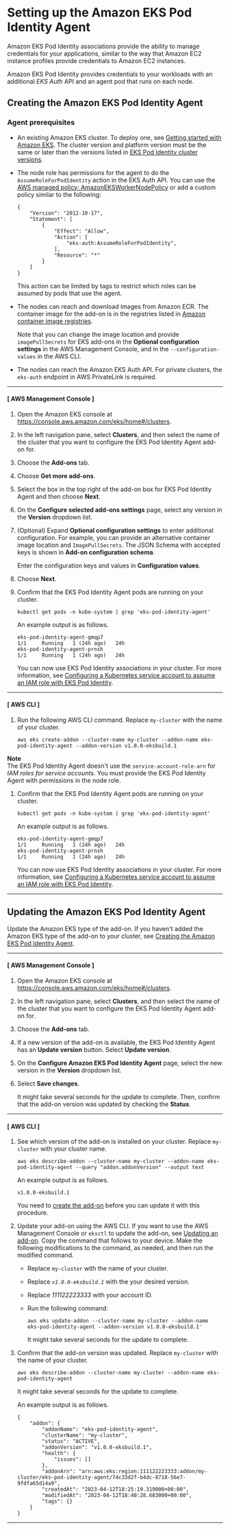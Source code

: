 # Setting up the Amazon EKS Pod Identity Agent<a name="pod-id-agent-setup"></a>

Amazon EKS Pod Identity associations provide the ability to manage credentials for your applications, similar to the way that Amazon EC2 instance profiles provide credentials to Amazon EC2 instances\.

Amazon EKS Pod Identity provides credentials to your workloads with an additional *EKS Auth* API and an agent pod that runs on each node\.

## Creating the Amazon EKS Pod Identity Agent<a name="pod-id-agent-add-on-create"></a>

### Agent prerequisites<a name="pod-id-agent-prereqs"></a>
+ An existing Amazon EKS cluster\. To deploy one, see [Getting started with Amazon EKS](getting-started.md)\. The cluster version and platform version must be the same or later than the versions listed in [EKS Pod Identity cluster versions](pod-identities.md#pod-id-cluster-versions)\.
+ The node role has permissions for the agent to do the `AssumeRoleForPodIdentity` action in the EKS Auth API\. You can use the [AWS managed policy: AmazonEKSWorkerNodePolicy](security-iam-awsmanpol.md#security-iam-awsmanpol-AmazonEKSWorkerNodePolicy) or add a custom policy similar to the following:

  ```
  {
      "Version": "2012-10-17",
      "Statement": [
          {
              "Effect": "Allow",
              "Action": [
                  "eks-auth:AssumeRoleForPodIdentity",
              ],
              "Resource": "*"
          }
      ]
  }
  ```

  This action can be limited by tags to restrict which roles can be assumed by pods that use the agent\.
+ The nodes can reach and download images from Amazon ECR\. The container image for the add\-on is in the registries listed in [Amazon container image registries](add-ons-images.md)\.

  Note that you can change the image location and provide `imagePullSecrets` for EKS add\-ons in the **Optional configuration settings** in the AWS Management Console, and in the `--configuration-values` in the AWS CLI\.
+ The nodes can reach the Amazon EKS Auth API\. For private clusters, the `eks-auth` endpoint in AWS PrivateLink is required\.

------
#### [ AWS Management Console ]

1. Open the Amazon EKS console at [https://console\.aws\.amazon\.com/eks/home\#/clusters](https://console.aws.amazon.com/eks/home#/clusters)\.

1. In the left navigation pane, select **Clusters**, and then select the name of the cluster that you want to configure the EKS Pod Identity Agent add\-on for\.

1. Choose the **Add\-ons** tab\.

1. Choose **Get more add\-ons**\.

1. Select the box in the top right of the add\-on box for EKS Pod Identity Agent and then choose **Next**\.

1. On the **Configure selected add\-ons settings** page, select any version in the **Version** dropdown list\.

1. \(Optional\) Expand **Optional configuration settings** to enter additional configuration\. For example, you can provide an alternative container image location and `ImagePullSecrets`\. The JSON Schema with accepted keys is shown in **Add\-on configuration schema**\.

   Enter the configuration keys and values in **Configuration values**\.

1. Choose **Next**\.

1. Confirm that the EKS Pod Identity Agent pods are running on your cluster\.

   ```
   kubectl get pods -n kube-system | grep 'eks-pod-identity-agent'
   ```

   An example output is as follows\.

   ```
   eks-pod-identity-agent-gmqp7                                          1/1     Running   1 (24h ago)   24h
   eks-pod-identity-agent-prnsh                                          1/1     Running   1 (24h ago)   24h
   ```

   You can now use EKS Pod Identity associations in your cluster\. For more information, see [Configuring a Kubernetes service account to assume an IAM role with EKS Pod Identity](pod-id-association.md)\.

------
#### [ AWS CLI ]

1. Run the following AWS CLI command\. Replace `my-cluster` with the name of your cluster\.

   ```
   aws eks create-addon --cluster-name my-cluster --addon-name eks-pod-identity-agent --addon-version v1.0.0-eksbuild.1
   ```
**Note**  
The EKS Pod Identity Agent doesn't use the `service-account-role-arn` for *IAM roles for service accounts*\. You must provide the EKS Pod Identity Agent with permissions in the node role\.

1. Confirm that the EKS Pod Identity Agent pods are running on your cluster\.

   ```
   kubectl get pods -n kube-system | grep 'eks-pod-identity-agent'
   ```

   An example output is as follows\.

   ```
   eks-pod-identity-agent-gmqp7                                          1/1     Running   1 (24h ago)   24h
   eks-pod-identity-agent-prnsh                                          1/1     Running   1 (24h ago)   24h
   ```

   You can now use EKS Pod Identity associations in your cluster\. For more information, see [Configuring a Kubernetes service account to assume an IAM role with EKS Pod Identity](pod-id-association.md)\.

------

## Updating the Amazon EKS Pod Identity Agent<a name="pod-id-agent-update"></a>

Update the Amazon EKS type of the add\-on\. If you haven't added the Amazon EKS type of the add\-on to your cluster, see [Creating the Amazon EKS Pod Identity Agent](#pod-id-agent-add-on-create)\.

------
#### [ AWS Management Console ]

1. Open the Amazon EKS console at [https://console\.aws\.amazon\.com/eks/home\#/clusters](https://console.aws.amazon.com/eks/home#/clusters)\.

1. In the left navigation pane, select **Clusters**, and then select the name of the cluster that you want to configure the EKS Pod Identity Agent add\-on for\.

1. Choose the **Add\-ons** tab\.

1. If a new version of the add\-on is available, the EKS Pod Identity Agent has an **Update version** button\. Select **Update version**\.

1. On the **Configure Amazon EKS Pod Identity Agent** page, select the new version in the **Version** dropdown list\.

1. Select **Save changes**\.

   It might take several seconds for the update to complete\. Then, confirm that the add\-on version was updated by checking the **Status**\.

------
#### [ AWS CLI ]

1. See which version of the add\-on is installed on your cluster\. Replace `my-cluster` with your cluster name\.

   ```
   aws eks describe-addon --cluster-name my-cluster --addon-name eks-pod-identity-agent --query "addon.addonVersion" --output text
   ```

   An example output is as follows\.

   ```
   v1.0.0-eksbuild.1
   ```

   You need to [create the add\-on](#pod-id-agent-add-on-create) before you can update it with this procedure\.

1. Update your add\-on using the AWS CLI\. If you want to use the AWS Management Console or `eksctl` to update the add\-on, see [Updating an add\-on](managing-add-ons.md#updating-an-add-on)\. Copy the command that follows to your device\. Make the following modifications to the command, as needed, and then run the modified command\.
   + Replace `my-cluster` with the name of your cluster\.
   + Replace *`v1.0.0-eksbuild.1`* with the your desired version\.
   + Replace *111122223333* with your account ID\.
   + Run the following command:

     ```
     aws eks update-addon --cluster-name my-cluster --addon-name eks-pod-identity-agent --addon-version v1.0.0-eksbuild.1'
     ```

     It might take several seconds for the update to complete\.

1. Confirm that the add\-on version was updated\. Replace `my-cluster` with the name of your cluster\.

   ```
   aws eks describe-addon --cluster-name my-cluster --addon-name eks-pod-identity-agent
   ```

   It might take several seconds for the update to complete\.

   An example output is as follows\.

   ```
   {
       "addon": {
           "addonName": "eks-pod-identity-agent",
           "clusterName": "my-cluster",
           "status": "ACTIVE",
           "addonVersion": "v1.0.0-eksbuild.1",
           "health": {
               "issues": []
           },
           "addonArn": "arn:aws:eks:region:111122223333:addon/my-cluster/eks-pod-identity-agent/74c33d2f-b4dc-8718-56e7-9fdfa65d14a9",
           "createdAt": "2023-04-12T18:25:19.319000+00:00",
           "modifiedAt": "2023-04-12T18:40:28.683000+00:00",
           "tags": {}
       }
   }
   ```

------